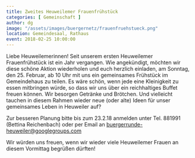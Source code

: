 ```yaml
---
title: Zweites Heuweilemer Frauenfrühstück
categories: [ Gemeinschaft ]
author: dg
image: "/assets/images/buergernetz/frauenfruehstueck.png"
location: Gemeindesaal, Rathaus
event: 2018-02-25 10:00:00
---
```


Liebe Heuweilemerinnen! Seit unserem ersten Heuweilemer Frauenfrühstück ist ein Jahr vergangen. Wie angekündigt, möchten wir diese schöne Aktion wiederholen und euch herzlich einladen, am Sonntag, den 25. Februar, ab 10 Uhr mit uns ein gemeinsames Frühstück im Gemeindehaus zu teilen. Es wäre schön, wenn jede eine Kleinigkeit zu essen mitbringen würde, so dass wir uns über ein reichhaltiges Buffet freuen können. Wir besorgen Getränke und Brötchen. Und vielleicht tauchen in diesem Rahmen wieder neue (oder alte) Ideen für unser gemeinsames Leben in Heuweiler auf?

Zur besseren Planung bitte bis zum 23.2.18 anmelden unter Tel. 881991 (Bettina Reichenbach) oder per Email an <buergerrunde-heuweiler@googlegroups.com>

Wir würden uns freuen, wenn wir wieder viele Heuweilemer Frauen an diesem Vormittag begrüßen dürften!